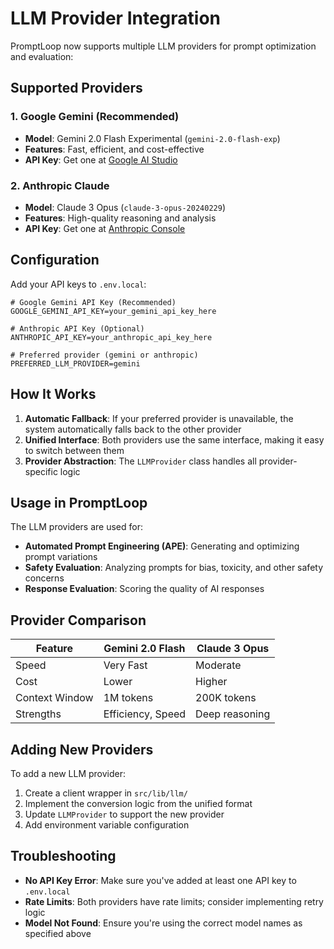 # LLM Provider Integration

PromptLoop now supports multiple LLM providers for prompt optimization and evaluation:

## Supported Providers

### 1. Google Gemini (Recommended)
- **Model**: Gemini 2.0 Flash Experimental (`gemini-2.0-flash-exp`)
- **Features**: Fast, efficient, and cost-effective
- **API Key**: Get one at [Google AI Studio](https://aistudio.google.com/app/apikey)

### 2. Anthropic Claude
- **Model**: Claude 3 Opus (`claude-3-opus-20240229`)
- **Features**: High-quality reasoning and analysis
- **API Key**: Get one at [Anthropic Console](https://console.anthropic.com/)

## Configuration

Add your API keys to `.env.local`:

```env
# Google Gemini API Key (Recommended)
GOOGLE_GEMINI_API_KEY=your_gemini_api_key_here

# Anthropic API Key (Optional)
ANTHROPIC_API_KEY=your_anthropic_api_key_here

# Preferred provider (gemini or anthropic)
PREFERRED_LLM_PROVIDER=gemini
```

## How It Works

1. **Automatic Fallback**: If your preferred provider is unavailable, the system automatically falls back to the other provider
2. **Unified Interface**: Both providers use the same interface, making it easy to switch between them
3. **Provider Abstraction**: The `LLMProvider` class handles all provider-specific logic

## Usage in PromptLoop

The LLM providers are used for:
- **Automated Prompt Engineering (APE)**: Generating and optimizing prompt variations
- **Safety Evaluation**: Analyzing prompts for bias, toxicity, and other safety concerns
- **Response Evaluation**: Scoring the quality of AI responses

## Provider Comparison

| Feature | Gemini 2.0 Flash | Claude 3 Opus |
|---------|------------------|---------------|
| Speed | Very Fast | Moderate |
| Cost | Lower | Higher |
| Context Window | 1M tokens | 200K tokens |
| Strengths | Efficiency, Speed | Deep reasoning |

## Adding New Providers

To add a new LLM provider:

1. Create a client wrapper in `src/lib/llm/`
2. Implement the conversion logic from the unified format
3. Update `LLMProvider` to support the new provider
4. Add environment variable configuration

## Troubleshooting

- **No API Key Error**: Make sure you've added at least one API key to `.env.local`
- **Rate Limits**: Both providers have rate limits; consider implementing retry logic
- **Model Not Found**: Ensure you're using the correct model names as specified above 
